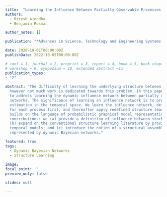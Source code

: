 ```yaml
---
title:  "Learning the Influence Between Partially Observable Processes Using Score-based Structure Learning"
authors:
  - Ritesh Ajoodha
  - Benjamin Rosman

author_notes: []

publication: "*Advances in Science, Technology and Engineering Systems Journal*"

date: 2020-10-01T00:00:00Z
publishDate: 2022-10-05T00:00:00Z

# conf = 1, journal = 2, preprint = 3, report = 4, book = 5, book chapter = 6, thesis = 7, patent = 9
# workshop = 9, symposium = 10, extended abstract =11
publication_types:
- "2"

abstract: "The difficulty of learning the underlying structure between processes is a common task found throughout the sciences, 
  however not much work is dedicated towards this problem. In this paper, we attempt to use the language of structure learning 
  to address learning the dynamic influence network between partially observable processes represented as dynamic Bayesian 
  networks. The significance of learning an influence network is to promote knowledge discovery and improve on density 
  estimation in the temporal space. We learn the influence network, defined by this paper, by learning the optimal structure 
  for each process first, and thereafter apply redefined structure learning algorithms for temporal models. Our procedure 
  builds on the language of probabilistic graphical model representation and learning. This paper provides the following 
  contributions: we (a) provide a definition of influence between stochastic processes represented by dynamic Bayesian networks;
  (b) expand on the conventional structure learning literature by providing a structure score and learning procedure for 
  temporal models; and (c) introduce the notion of a structural assemble which is used to associate two stochastic processes 
  represented by dynamic Bayesian networks."

featured: true
tags:
  - Dynamic Bayesian Networks
  - Structure Learning
  
image:
focal_point: ''
preview_only: false

slides: null

---
```


